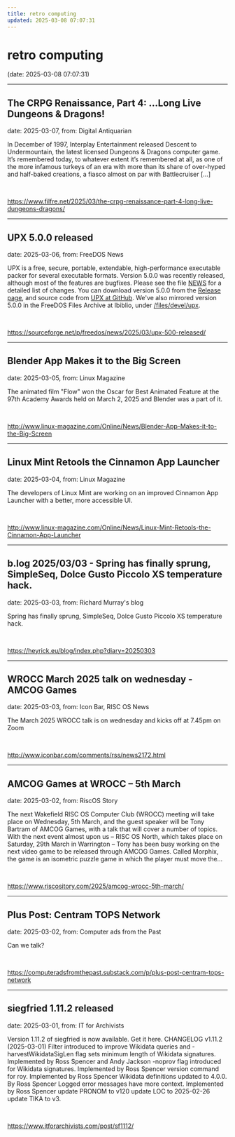 ```yaml
---
title: retro computing
updated: 2025-03-08 07:07:31
---
```


# retro computing

(date: 2025-03-08 07:07:31)

---

## The CRPG Renaissance, Part 4: …Long Live Dungeons & Dragons!

date: 2025-03-07, from: Digital Antiquarian

In December of 1997, Interplay Entertainment released Descent to Undermountain, the latest licensed Dungeons &#38; Dragons computer game. It&#8217;s remembered today, to whatever extent it&#8217;s remembered at all, as one of the more infamous turkeys of an era with more than its share of over-hyped and half-baked creations, a fiasco almost on par with Battlecruiser [&#8230;] 

<br> 

<https://www.filfre.net/2025/03/the-crpg-renaissance-part-4-long-live-dungeons-dragons/>

---

## UPX 5.0.0 released

date: 2025-03-06, from: FreeDOS News

<div class="markdown_content"><p>UPX is a free, secure, portable, extendable, high-performance executable packer for several executable formats. Version 5.0.0 was recently released, although most of the features are bugfixes. Please see the file <a class="" href="https://github.com/upx/upx/blob/master/NEWS" rel="nofollow">NEWS</a> for a detailed list of changes. You can download version 5.0.0 from the <a class="" href="https://github.com/upx/upx/releases/tag/v5.0.0" rel="nofollow">Release page</a>, and source code from <a class="" href="https://github.com/upx/upx" rel="nofollow">UPX at GitHub</a>. We've also mirrored version 5.0.0 in the FreeDOS Files Archive at Ibiblio, under <a class="" href="https://www.ibiblio.org/pub/micro/pc-stuff/freedos/files/devel/upx/5.0.0/" rel="nofollow">/files/devel/upx</a>.</p></div> 

<br> 

<https://sourceforge.net/p/freedos/news/2025/03/upx-500-released/>

---

## Blender App Makes it to the Big Screen

date: 2025-03-05, from: Linux Magazine

<p>The animated film &quot;Flow&quot; won the Oscar for Best Animated Feature at the 97th Academy Awards held on March 2, 2025 and Blender was a part of it.</p> 

<br> 

<http://www.linux-magazine.com/Online/News/Blender-App-Makes-it-to-the-Big-Screen>

---

## Linux Mint Retools the Cinnamon App Launcher

date: 2025-03-04, from: Linux Magazine

<p>The developers of Linux Mint are working on an improved Cinnamon App Launcher with a better, more accessible UI.</p> 

<br> 

<http://www.linux-magazine.com/Online/News/Linux-Mint-Retools-the-Cinnamon-App-Launcher>

---

## b.log 2025/03/03 - Spring has finally sprung, SimpleSeq, Dolce Gusto Piccolo XS temperature hack.

date: 2025-03-03, from: Richard Murray's blog

Spring has finally sprung, SimpleSeq, Dolce Gusto Piccolo XS temperature hack. 

<br> 

<https://heyrick.eu/blog/index.php?diary=20250303>

---

## WROCC March 2025 talk on wednesday -  AMCOG Games

date: 2025-03-03, from: Icon Bar, RISC OS News

The March 2025 WROCC talk is on wednesday and kicks off at 7.45pm on Zoom 

<br> 

<http://www.iconbar.com/comments/rss/news2172.html>

---

## AMCOG Games at WROCC – 5th March

date: 2025-03-02, from: RiscOS Story

The next Wakefield RISC OS Computer Club (WROCC) meeting will take place on Wednesday, 5th March, and the guest speaker will be Tony Bartram of AMCOG Games, with a talk that will cover a number of topics. With the next event almost upon us &#8211; RISC OS North, which takes place on Saturday, 29th March in Warrington &#8211; Tony has been busy working on the next video game to be released through AMCOG Games. Called Morphix, the game is an isometric puzzle game in which the player must move the&#8230; 

<br> 

<https://www.riscository.com/2025/amcog-wrocc-5th-march/>

---

## Plus Post: Centram TOPS Network

date: 2025-03-02, from: Computer ads from the Past

Can we talk? 

<br> 

<https://computeradsfromthepast.substack.com/p/plus-post-centram-tops-network>

---

## siegfried 1.11.2 released

date: 2025-03-01, from: IT for Archivists

Version 1.11.2 of siegfried is now available. Get it here.
CHANGELOG v1.11.2 (2025-03-01) Filter introduced to improve Wikidata queries and -harvestWikidataSigLen flag sets minimum length of Wikidata signatures. Implemented by Ross Spencer and Andy Jackson -noprov flag introduced for Wikidata signatures. Implemented by Ross Spencer version command for roy. Implemented by Ross Spencer Wikidata definitions updated to 4.0.0. By Ross Spencer Logged error messages have more context. Implemented by Ross Spencer update PRONOM to v120 update LOC to 2025-02-26 update TIKA to v3. 

<br> 

<https://www.itforarchivists.com/post/sf1112/>

